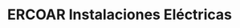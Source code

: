 ---
title: "ERCOAR Instalaciones Eléctricas"
url: /langreo-llangreu/ercoar-instalaciones-electricas/
shop: eléctrico
---